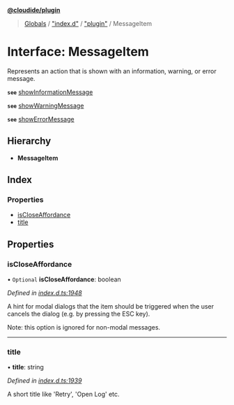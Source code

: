 **[@cloudide/plugin](../README.md)**

> [Globals](../README.md) / ["index.d"](../modules/_index_d_.md) / ["plugin"](../modules/_index_d_._plugin_.md) / MessageItem

# Interface: MessageItem

Represents an action that is shown with an information, warning, or
error message.

**`see`** [showInformationMessage](#window.showInformationMessage)

**`see`** [showWarningMessage](#window.showWarningMessage)

**`see`** [showErrorMessage](#window.showErrorMessage)

## Hierarchy

* **MessageItem**

## Index

### Properties

* [isCloseAffordance](_index_d_._plugin_.messageitem.md#iscloseaffordance)
* [title](_index_d_._plugin_.messageitem.md#title)

## Properties

### isCloseAffordance

• `Optional` **isCloseAffordance**: boolean

*Defined in [index.d.ts:1948](https://github.com/shuyaqian/cloudide-plugin-api/blob/9d985be/index.d.ts#L1948)*

A hint for modal dialogs that the item should be triggered
when the user cancels the dialog (e.g. by pressing the ESC
key).

Note: this option is ignored for non-modal messages.

___

### title

•  **title**: string

*Defined in [index.d.ts:1939](https://github.com/shuyaqian/cloudide-plugin-api/blob/9d985be/index.d.ts#L1939)*

A short title like 'Retry', 'Open Log' etc.
